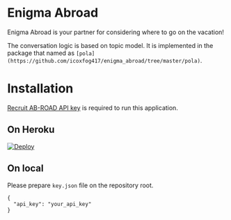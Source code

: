 # Enigma Abroad

Enigma Abroad is your partner for considering where to go on the vacation!

The conversation logic is based on topic model. It is implemented in the package that named as  `[pola](https://github.com/icoxfog417/enigma_abroad/tree/master/pola)`.

# Installation

[Recruit AB-ROAD API key](http://webservice.recruit.co.jp/ab-road/reference.html) is required to run this application.

## On Heroku

[![Deploy](https://www.herokucdn.com/deploy/button.svg)](https://heroku.com/deploy)

## On local

Please prepare `key.json` file on the repository root.

```
{
  "api_key": "your_api_key"
}
```
